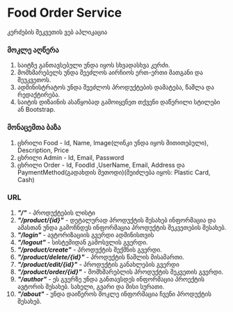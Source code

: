 # Food Order Service

კერძების შეკვეთის ვებ აპლიკაცია

### მოკლე აღწერა

1. საიტზე განთავსებული უნდა იყოს სხვადასხვა კერძი.
2. მომხმარებელს უნდა შეეძლოს აირჩიოს ერთ-ერთი მათგანი და შეუკვეთოს.
3. ადმინისტრატოს უნდა შეეძლოს პროდუქტების დამატება, წაშლა და რედაქტირება.
4. საიტის დიზაინის ასაწყობად გამოიყენეთ თქვენი დაწერილი სტილები ან Bootstrap.

### მონაცემთა ბაზა

1. ცხრილი Food - Id, Name, Image(ლინკი უნდა იყოს მითითებული), Description, Price
2. ცხრილი Admin - Id, Email, Password
3. ცხრილი Order - Id, FoodId ,UserName, Email, Address და PaymentMethod(გადახდის მეთოდი)(შეიძლება იყოს: Plastic Card, Cash)

### URL

1. **_"/"_** - პროდუქტების ლისტი
2. **_"/product/{id}"_** - დეტალურად პროდუქტის შესახებ ინფორმაცია და ამასთან უნდა გამოჩნდეს ინფორმაცია პროდუქტის შეკვეთების შესახებ.
3. **_"/login"_** - ავტორიზაციის გვერდი ადმინისთვის
4. **_"/logout"_** - სისტემიდან გამოსვლის გვერდი.
5. **_"/product/create"_** - პროდუქტის შექმნის გვერდი.
6. **_"/product/delete/{id}"_** - პროდუქტის წაშლის მისამართი.
7. **_"/product/edit/{id}"_** - პროდუქტის განახლების გვერდი
8. **_"/product/order/{id}"_** - მომხმარებლის პროდუქტის შეკვეთის გვერდი.
9. **_"/author"_** - ეს გვერზე უნდა განთავსდეს ინფორმაცია პროექტის ავტორის შესახებ. სახელი, გვარი და მისი სურათი.
10. **_"/about"_** - უნდა დაიწეროს მოკლე ინფორმაცია ჩვენი პროდუქტის შესახებ.
